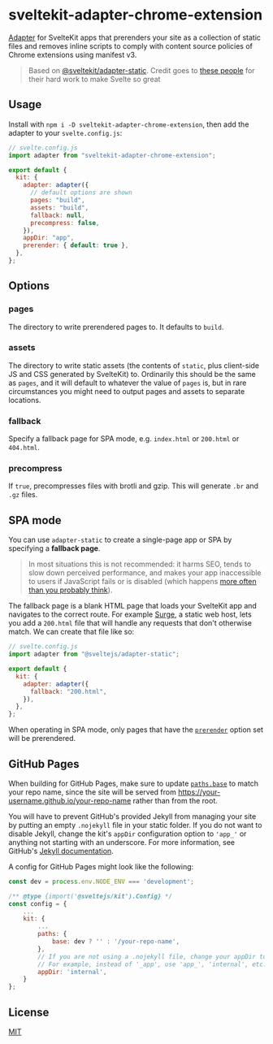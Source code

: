 # sveltekit-adapter-chrome-extension

[Adapter](https://kit.svelte.dev/docs#adapters) for SvelteKit apps that prerenders your site as a collection of static files and removes inline scripts to comply with content source policies of Chrome extensions using manifest v3.

> Based on [@sveltekit/adapter-static](https://github.com/sveltejs/kit/blob/master/packages/adapter-static). Credit goes to [these people](https://github.com/sveltejs/kit/graphs/contributors) for their hard work to make Svelte so great

## Usage

Install with `npm i -D sveltekit-adapter-chrome-extension`, then add the adapter to your `svelte.config.js`:

```js
// svelte.config.js
import adapter from "sveltekit-adapter-chrome-extension";

export default {
  kit: {
    adapter: adapter({
      // default options are shown
      pages: "build",
      assets: "build",
      fallback: null,
      precompress: false,
    }),
    appDir: "app",
    prerender: { default: true },
  },
};
```

## Options

### pages

The directory to write prerendered pages to. It defaults to `build`.

### assets

The directory to write static assets (the contents of `static`, plus client-side JS and CSS generated by SvelteKit) to. Ordinarily this should be the same as `pages`, and it will default to whatever the value of `pages` is, but in rare circumstances you might need to output pages and assets to separate locations.

### fallback

Specify a fallback page for SPA mode, e.g. `index.html` or `200.html` or `404.html`.

### precompress

If `true`, precompresses files with brotli and gzip. This will generate `.br` and `.gz` files.

## SPA mode

You can use `adapter-static` to create a single-page app or SPA by specifying a **fallback page**.

> In most situations this is not recommended: it harms SEO, tends to slow down perceived performance, and makes your app inaccessible to users if JavaScript fails or is disabled (which happens [more often than you probably think](https://kryogenix.org/code/browser/everyonehasjs.html)).

The fallback page is a blank HTML page that loads your SvelteKit app and navigates to the correct route. For example [Surge](https://surge.sh/help/adding-a-200-page-for-client-side-routing), a static web host, lets you add a `200.html` file that will handle any requests that don't otherwise match. We can create that file like so:

```js
// svelte.config.js
import adapter from "@sveltejs/adapter-static";

export default {
  kit: {
    adapter: adapter({
      fallback: "200.html",
    }),
  },
};
```

When operating in SPA mode, only pages that have the [`prerender`](https://kit.svelte.dev/docs#page-options-prerender) option set will be prerendered.

## GitHub Pages

When building for GitHub Pages, make sure to update [`paths.base`](https://kit.svelte.dev/docs#configuration-paths) to match your repo name, since the site will be served from https://your-username.github.io/your-repo-name rather than from the root.

You will have to prevent GitHub's provided Jekyll from managing your site by putting an empty `.nojekyll` file in your static folder. If you do not want to disable Jekyll, change the kit's `appDir` configuration option to `'app_'` or anything not starting with an underscore. For more information, see GitHub's [Jekyll documentation](https://docs.github.com/en/pages/setting-up-a-github-pages-site-with-jekyll/about-github-pages-and-jekyll#configuring-jekyll-in-your-github-pages-site).

A config for GitHub Pages might look like the following:

```js
const dev = process.env.NODE_ENV === 'development';

/** @type {import('@sveltejs/kit').Config} */
const config = {
	...
	kit: {
		...
		paths: {
			base: dev ? '' : '/your-repo-name',
		},
		// If you are not using a .nojekyll file, change your appDir to something not starting with an underscore.
		// For example, instead of '_app', use 'app_', 'internal', etc.
		appDir: 'internal',
	}
};
```

## License

[MIT](LICENSE)

